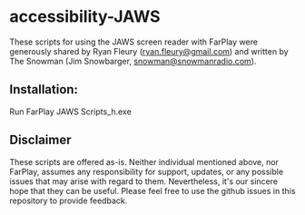 # accessibility-JAWS

These scripts for using the JAWS screen reader with FarPlay were generously shared by Ryan Fleury (ryan.fleury@gmail.com) and written by The Snowman (Jim Snowbarger, snowman@snowmanradio.com).

## Installation:

Run FarPlay JAWS Scripts_h.exe

## Disclaimer
These scripts are offered as-is. Neither individual mentioned above, nor FarPlay, assumes any responsibility for support, updates, or any possible issues that may arise with regard to them. Nevertheless, it's our sincere hope that they can be useful. Please feel free to use the github issues in this repository to provide feedback.
